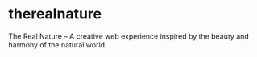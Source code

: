 # therealnature
The Real Nature – A creative web experience inspired by the beauty and harmony of the natural world.
